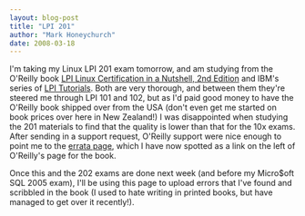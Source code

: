 ```yaml
---
layout: blog-post
title: "LPI 201"
author: "Mark Honeychurch"
date: 2008-03-18
---
```


I'm taking my Linux LPI 201 exam tomorrow, and am studying from the O'Reilly book [LPI Linux Certification in a Nutshell, 2nd Edition](http://www.oreilly.com/catalog/lpicertnut2/index.html) and IBM's series of [LPI Tutorials](http://www.ibm.com/developerworks/linux/lpi/). Both are very thorough, and between them they're steered me through LPI 101 and 102, but as I'd paid good money to have the O'Reilly book shipped over from the USA (don't even get me started on book prices over here in New Zealand!) I was disappointed when studying the 201 materials to find that the quality is lower than that for the 10x exams. After sending in a support request, O'Reilly support were nice enough to point me to the [errata page](http://www.oreilly.com/catalog/lpicertnut2/errata/), which I have now spotted as a link on the left of O'Reilly's page for the book.

Once this and the 202 exams are done next week (and before my Micro$oft SQL 2005 exam), I'll be using this page to upload errors that I've found and scribbled in the book (I used to hate writing in printed books, but have managed to get over it recently!).
